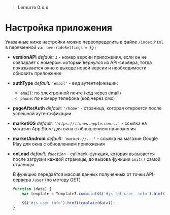 > **Lemurro 0.x.x**

# Настройка приложения
Указанные ниже настройки можно переопределить в файле `/index.html` в переменной `var overrideSettings = {};`

- **versionAPI** *default: `1`* - номер версии приложения, если он не совпадает с номером. который вернулся из API-сервера, тогда показывается окно о выходе новой версии и необходимости обновить приложение

- **authType** *default: `'email'`* - вид аутентификации:
  - `email`: по электронной почте (код через email)
  - `phone`: по номеру телефона (код через смс)

- **pageAfterAuth** *default: `'/home'`* - страница, которая откроется после успешной аутентификации

- **marketiOS** *default: `'https://itunes.apple.com...'`* - ссылка на магазин App Store для окна с обновлением приложения

- **marketAndroid** *default: `'market://...'`* - ссылка на магазин Google Play для окна с обновлением приложения

- **onLoad** *default: `function`* - callback-функция, которая вызывается после загрузки каждой страницы, до вызова функции `init()` самой страницы

  В функцию передаётся массив данных полученных от точки API-сервера `/user` (по методу GET)

  ```javascript
  function (data) {
      var template = Template7.compile($$('#js-tpl-user__info').html());

      $$('#js-user_info').html(template(data));
  }
  ```